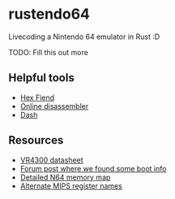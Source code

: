 # rustendo64
Livecoding a Nintendo 64 emulator in Rust :D

TODO: Fill this out more

## Helpful tools
- [Hex Fiend](http://ridiculousfish.com/hexfiend/)
- [Online disassembler](https://www.onlinedisassembler.com/odaweb/)
- [Dash](https://kapeli.com/dash)

## Resources
- [VR4300 datasheet](https://www.google.com/url?sa=t&rct=j&q=&esrc=s&source=web&cd=1&cad=rja&uact=8&ved=0ahUKEwjbiMKt9LTKAhVOzGMKHcwuBy0QFggcMAA&url=http%3A%2F%2Fdatasheets.chipdb.org%2FNEC%2FVr-Series%2FVr43xx%2FU10504EJ7V0UMJ1.pdf&usg=AFQjCNED46w96CmzooceZuXV0YSDUGVIIg&sig2=8cIzjmSRYuU5ugXVb0wyvg&bvm=bv.112064104,d.cGc)
- [Forum post where we found some boot info](http://www.emutalk.net/threads/53938-N64-tech-documentation)
- [Detailed N64 memory map](http://infrid.com/rcp64/docfiles/n64maps.txt)
- [Alternate MIPS register names](http://www.cs.umd.edu/class/sum2003/cmsc311/Notes/Mips/altReg.html)
